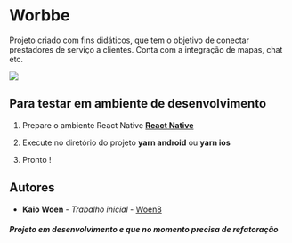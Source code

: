 # Worbbe

Projeto criado com fins didáticos, que tem o objetivo de conectar prestadores de serviço a clientes. Conta com a integração de mapas, chat etc.


<img src="https://i.imgur.com/kuM2tgK.png" />

## Para testar em ambiente de desenvolvimento
  
1. Prepare o ambiente React Native <a href="https://reactnative.dev/docs/environment-setup">**React Native**<a>
  
2. Execute no diretório do projeto **yarn android** ou **yarn ios**

3. Pronto !

## Autores

* **Kaio Woen** - *Trabalho inicial* - [Woen8](https://github.com/Woen8)

##### Projeto em desenvolvimento e que no momento precisa de refatoração
